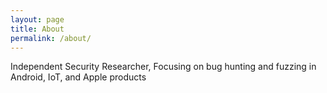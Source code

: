 ```yaml
---
layout: page
title: About
permalink: /about/
---
```


Independent Security Researcher, Focusing on bug hunting and fuzzing in Android, IoT, and Apple products
